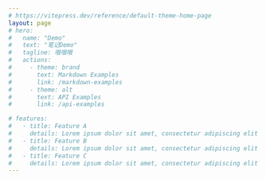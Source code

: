 ```yaml
---
# https://vitepress.dev/reference/default-theme-home-page
layout: page
# hero:
#   name: "Demo"
#   text: "笔记Demo"
#   tagline: 哦哦哦
#   actions:
#     - theme: brand
#       text: Markdown Examples
#       link: /markdown-examples
#     - theme: alt
#       text: API Examples
#       link: /api-examples

# features:
#   - title: Feature A
#     details: Lorem ipsum dolor sit amet, consectetur adipiscing elit
#   - title: Feature B
#     details: Lorem ipsum dolor sit amet, consectetur adipiscing elit
#   - title: Feature C
#     details: Lorem ipsum dolor sit amet, consectetur adipiscing elit
---
```

